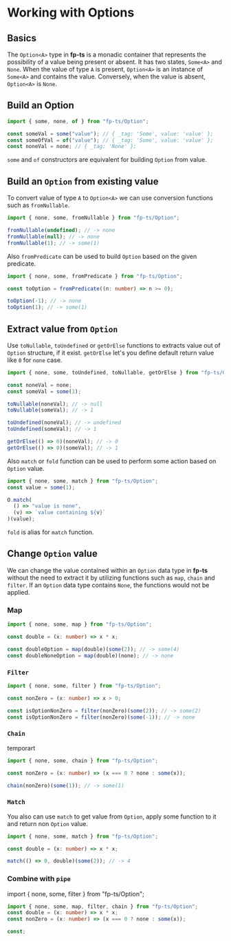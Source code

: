 # Working with Options

## Basics

The `Option<A>` type in **fp-ts** is a monadic container that represents the possibility of a value being present or absent. It has two states, `Some<A>` and `None`. When the value of type `A` is present, `Option<A>` is an instance of `Some<A>` and contains the value. Conversely, when the value is absent, `Option<A>` is `None`.

## Build an Option

```ts
import { some, none, of } from "fp-ts/Option";

const someVal = some("value"); // { _tag: 'Some', value: 'value' };
const someOfVal = of("value"); // { _tag: 'Some', value: 'value' };
const noneVal = none; // { _tag: 'None' };
```

`some` and `of` constructors are equivalent for building `Option` from value.

## Build an `Option` from existing value

To convert value of type `A` to `Option<A>` we can use conversion functions such as `fromNullable`.

```ts
import { none, some, fromNullable } from "fp-ts/Option";

fromNullable(undefined); // -> none
fromNullable(null); // -> none
fromNullable(1); // -> some(1)
```

Also `fromPredicate` can be used to build `Option` based on the given predicate.

```ts
import { none, some, fromPredicate } from "fp-ts/Option";

const toOption = fromPredicate((n: number) => n >= 0);

toOption(-1); // -> none
toOption(1); // -> some(1)
```

## Extract value from `Option`

Use `toNullable`, `toUndefined` or `getOrElse` functions to extracts value out of `Option` structure, if it exist. `getOrElse` let's you define default return value like `0` for `none` case.

```ts
import { none, some, toUndefined, toNullable, getOrElse } from "fp-ts/Option";

const noneVal = none;
const someVal = some(1);

toNullable(noneVal); // -> null
toNullable(someVal); // -> 1

toUndefined(noneVal); // -> undefined
toUndefined(someVal); // -> 1

getOrElse(() => 0)(noneVal); // -> 0
getOrElse(() => 0)(someVal); // -> 1
```

Also `match` or `fold` function can be used to perform some action based on `Option` value.

```ts
import { none, some, match } from "fp-ts/Option";
const value = some(1);

O.match(
  () => "value is none",
  (v) => `value containing ${v}`
)(value);
```

`fold` is alias for `match` function.

## Change `Option` value

We can change the value contained within an `Option` data type in **fp-ts** without the need to extract it by utilizing functions such as `map`, `chain` and `filter`. If an `Option` data type contains `None`, the functions would not be applied.

### Map

```ts
import { none, some, map } from "fp-ts/Option";

const double = (x: number) => x * x;

const doubleOption = map(double)(some(2)); // -> some(4)
const doubleNoneOption = map(double)(none); // -> none
```

### `Filter`

```ts
import { none, some, filter } from "fp-ts/Option";

const nonZero = (x: number) => x > 0;

const isOptionNonZero = filter(nonZero)(some(2)); // -> some(2)
const isOptionNonZero = filter(nonZero)(some(-1)); // -> none
```

### `Chain`

temporart

```ts
import { none, some, chain } from "fp-ts/Option";

const nonZero = (x: number) => (x === 0 ? none : some(x));

chain(nonZero)(some(1)); // -> some(1)
```

### `Match`

You also can use `match` to get value from `Option`, apply some function to it and return non `Option` value.

```ts
import { none, some, match } from "fp-ts/Option";

const double = (x: number) => x * x;

match(() => 0, double)(some(2)); // -> 4
```

### Combine with `pipe`

import { none, some, filter } from "fp-ts/Option";

```ts
import { none, some, map, filter, chain } from "fp-ts/Option";
const double = (x: number) => x * x;
const nonZero = (x: number) => (x === 0 ? none : some(x));

const;
```
